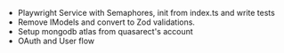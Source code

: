 - Playwright Service with Semaphores, init from index.ts and write tests
- Remove IModels and convert to Zod validations.
- Setup mongodb atlas from quasarect's account
- OAuth and User flow
